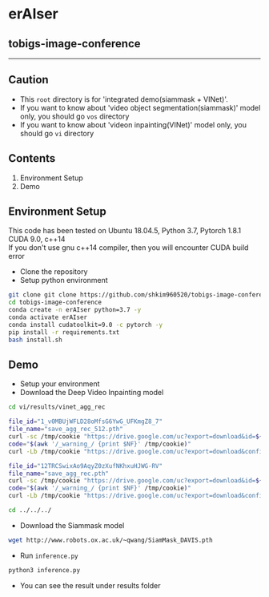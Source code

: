 # erAIser
## tobigs-image-conference

---

## Caution

- This `root` directory is for 'integrated demo(siammask + VINet)'.
- If you want to know about 'video object segmentation(siammask)' model only, you should go `vos` directory
- If you want to know about 'videon inpainting(VINet)' model only, you should go `vi` directory

## Contents

1. Environment Setup
2. Demo

## Environment Setup
This code has been tested on Ubuntu 18.04.5, Python 3.7, Pytorch 1.8.1 CUDA 9.0, c++14  
If you don't use gnu c++14 compiler, then you will encounter CUDA build error  

- Clone the repository
- Setup python environment

```bash
git clone git clone https://github.com/shkim960520/tobigs-image-conference.git
cd tobigs-image-conference
conda create -n erAIser python=3.7 -y
conda activate erAIser
conda install cudatoolkit=9.0 -c pytorch -y
pip install -r requirements.txt
bash install.sh
```

## Demo

- Setup your environment
- Download the Deep Video Inpainting model

```bash
cd vi/results/vinet_agg_rec

file_id="1_v0MBUjWFLD28oMfsG6YwG_UFKmgZ8_7"
file_name="save_agg_rec_512.pth"
curl -sc /tmp/cookie "https://drive.google.com/uc?export=download&id=${file_id}" > /dev/null
code="$(awk '/_warning_/ {print $NF}' /tmp/cookie)"
curl -Lb /tmp/cookie "https://drive.google.com/uc?export=download&confirm=${code}&id=${file_id}" -o ${file_name}

file_id="12TRCSwixAo9AqyZ0zXufNKhxuHJWG-RV"
file_name="save_agg_rec.pth"
curl -sc /tmp/cookie "https://drive.google.com/uc?export=download&id=${file_id}" > /dev/null
code="$(awk '/_warning_/ {print $NF}' /tmp/cookie)"
curl -Lb /tmp/cookie "https://drive.google.com/uc?export=download&confirm=${code}&id=${file_id}" -o ${file_name}

cd ../../../
```
- Download the Siammask model

```bash
wget http://www.robots.ox.ac.uk/~qwang/SiamMask_DAVIS.pth
```

- Run `inference.py`

```bash
python3 inference.py
```

- You can see the result under results folder
